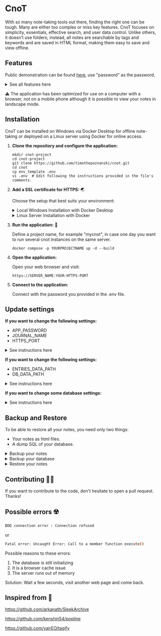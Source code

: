 # CnoT

With so many note-taking tools out there, finding the right one can be tough. Many are either too complex or miss key features. 
CnoT focuses on simplicity, essentials, effective search, and user data control. Unlike others, it doesn’t use folders; instead, all notes are searchable by tags and keywords and are saved in HTML format, making them easy to save and view offline.


## Features

Public demonstration can be found [here](https://democnot.timpoz.com/index.php), use "password" as the password.

<details><summary>See all features here</summary><p>

- Highlight in multiple colors
- Underline
- Change text color and size
- Bold or italicize text
- Strikethrough
- Create links
- Format code
- Highlight or change color within a code block
- Paste images directly from the clipboard
- Define tags
- Create bulleted or numbered lists
- Add a separator
- Search for multiple words across all tags
- Search for multiple words in all titles and content
- Automatic or manual saving
- View on phone or tablet in landscape mode
- Export a note in HTML format
- Trash with recoverable notes
- Filter by tags

</p> </details>

⚠️ The application has been optimized for use on a computer with a browser, not on a mobile phone although it is possible to view your notes in landscape mode.

## Installation

CnoT can be installed on Windows via Docker Desktop for offline note-taking or deployed on a Linux server using Docker for online access.

1. **Clone the repository and configure the application:**
 
    ```
    mkdir cnot-project
    cd cnot-project
    git clone https://github.com/timothepoznanski/cnot.git
    cd cnot
    cp env_template .env
    vi .env  # Edit following the instructions provided in the file's comments.
    ```

2. **Add a SSL certificate for HTTPS:** 🌏

   Choose the setup that best suits your environment:

   <details> <summary>Local Windows Installation with Docker Desktop</summary> <p>

   Open Powershell and cd into your cloned repository.

   Run the following command :

   ```
   & "C:\Program Files\Git\usr\bin\openssl.exe" req -x509 -out ssl/fullchain.pem -keyout ssl/privkey.pem -newkey rsa:2048 -nodes -sha256 -days 36500 -subj "/CN=localhost/O=CNOT" -addext "subjectAltName=DNS:localhost" -addext "keyUsage=digitalSignature" -addext "extendedKeyUsage=serverAuth"
   ```

   Install the fullchain.pem into your web browser's certificate store:

   On Chrome (I haven't tried other web browsers):
   
   - Open the following url in Google Chrome:
     ```
     chrome://settings/security
     ```
   - Go to 'Manage certificates'.
   - Go to 'Manage imported certificates from Windows'.
   - Navigate to the "Trusted Root Certification Authorities" tab.
   - Click Import.
   - Locate the fullchain.pem file generated earlier (it won’t appear unless you select "All Files").
   - Next, next, next... (leave default choice)
   - Open the following url in Google Chrome:
     ```
     chrome://restart
     ```

   </p> </details><details><summary>Linux Server Installation with Docker</summary> <p><p>
   Create fullchain.pem and privkey.pem for your domain and copy them to the ssl folder.
   
   </p> </details>

   
3. **Run the application:** 🚀

   Define a project name, for example "mycnot", in case one day you want to run several cnot instances on the same server.
   
   ```
   docker compose -p YOURPROJECTNAME up -d --build   
   ```

4. **Open the application:**

    Open your web browser and visit:

    `https://SERVER_NAME:YOUR-HTTPS-PORT`
   

5. **Connect to the application:**

    Connect with the password you provided in the .env file.

## Update settings

**If you want to change the following settings:** 

- APP_PASSWORD
- JOURNAL_NAME
- HTTPS_PORT

<details><summary>See instructions here</summary><p><p>
just update your .env file and run the application (docker compose up -d --build). This will restart the web container with the new .env config file. Your data are normally untouched but always make a backup first (see next section).
</p></details>

**If you want to change the following settings:** 

- ENTRIES_DATA_PATH
- DB_DATA_PATH

<details><summary>See instructions here</summary><p><p>
Update your .env file and run the application (docker compose up -d --build). ⚠️ This will create a new empty directory, so you won’t be able to access your previous data unless you re-import it (see next section).
</p></details>

**If you want to change some database settings:**

<details><summary>See instructions here</summary><p><p>
Simply updating the `.env` file and deleting the database container will not be enough, as the settings and data are stored in a volume. You will also need to delete the volume to recreate the database with the new settings, but this will result in data loss. To avoid losing your data, export the database contents first (see next section), then delete the `DB_DATA_PATH` volume. After running the application again to create a new database, you can re-import the data (see next section). 
</p></details>

## Backup and Restore

To be able to restore all your notes, you need only two things:

- Your notes as html files.
- A dump SQL of your database.

<details><summary>Backup your notes</summary><p><p>

Get your html files from the ENTRIES_DATA_PATH directory defined in your .env config file.

</p></details>

<details><summary>Backup your database</summary><p><p>

There are two ways to create a dump:

**1. Using phpMyAdmin:**

Connect with your MYSQL_USER and MYSQL_PASSWORD credentials (from your .env config file) to phpMyAdmin at https://SERVER_NAME:8074/ and export your database:

![2024-10-30_06h57_03](https://github.com/user-attachments/assets/63558d9a-bb30-4fce-9308-a1b51929d98c)

**2. Using Git Bash on Windows (preferred over PowerShell due to encoding issues) or bash on Linux:**

Create temporarily another container to create a dump where you run the command:

  Get your database container name:
  ```
   $ docker ps -a
  ```

  Export a backup sql of your database: 
  
  ```
   $ docker run --rm --network container:DATABASE_CONTAINER_NAME -e MYSQL_PWD=MYSQL_ROOT_PASSWORD mysql:latest mysqldump -h127.0.0.1 -uroot MYSQL_DATABASE > dump.sql
  ```
</p></details>

<details><summary>Restore your notes</summary><p><p>

- Copy all your html files into your ENTRIES_DATA_PATH
- Import your sql dump. Two ways :

  1. Import with Phpmyadmin.
  2. Copy your dump into your docker instance :

     Get your database container name:
     ```
      $ docker ps -a
     ```

     ```
      $ docker cp dump.sql DATABASE_CONTAINER_NAME:/tmp/dump.sql
     ```

     and enter your database docker instance and import your dump :
     
     ```
      $ docker exec -it DATABASE_CONTAINER_NAME bash
      bash-5.1# mysql -u root -pMYSQL_ROOT_PASSWORD MYSQL_DATABASE < /tmp/dump.sql
     ```
</p></details>

## Contributing 👩‍💻

If you want to contribute to the code, don't hesitate to open a pull request. Thanks!

## Possible errors ☢️

 ```bash
BDD connection error : Connection refused
 ```

or 

 ```bash
Fatal error: Uncaught Error: Call to a member function execute()
 ```

Possible reasons to these errors:

1. The database is still initializing
3. It is a browser cache issue
4. The server runs out of memory
   
Solution: Wait a few seconds, visit another web page and come back.

## Inspired from 🙏

https://github.com/arkanath/SleekArchive
 
https://github.com/kenshin54/popline

https://github.com/yairEO/tagify
